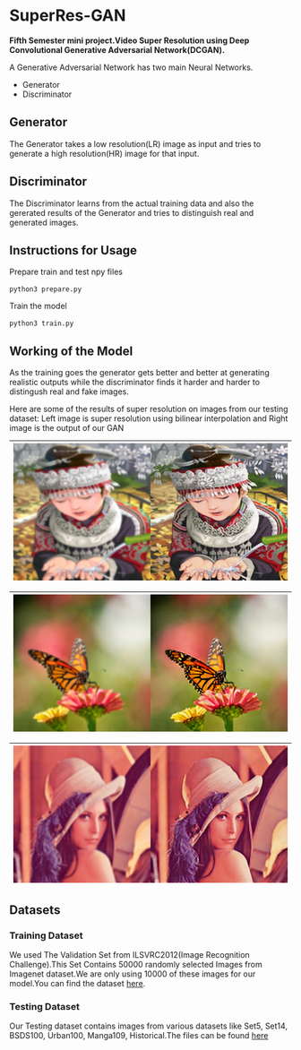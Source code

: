 # SuperRes-GAN
**Fifth Semester mini project.Video Super Resolution using Deep Convolutional Generative Adversarial Network(DCGAN).**

A Generative Adversarial Network has two main Neural Networks.
* Generator
* Discriminator

## Generator

The Generator takes a low resolution(LR) image as input and tries to generate a high resolution(HR) image for that input.
## Discriminator

The Discriminator learns from the actual training data and also the gererated results of the Generator and tries to distinguish real and generated images.

## Instructions for Usage
Prepare train and test npy files
```
python3 prepare.py
```
Train the model
```
python3 train.py
```

## Working of the Model
As the training goes the generator gets better and better at generating realistic outputs while the discriminator finds it harder and harder to distingush real and fake images. 

Here are some of the results of super resolution on images from our testing dataset:
Left image is super resolution using bilinear interpolation and Right image is the output of our GAN

| ![comic](comic.png) | 
|:--:| 

| ![butterfly](butterfly.png)| 
|:--:| 

| ![lenna](lenna.png)| 
|:--:| 


## Datasets
### Training Dataset
We used The Validation Set from ILSVRC2012(Image Recognition Challenge).This Set Contains 50000 randomly selected Images from Imagenet dataset.We are only using 10000 of these images for our model.You can find the dataset [here](http://www.image-net.org/challenges/LSVRC/2012/nnoupb/ILSVRC2012_img_val.tar).

### Testing Dataset
Our Testing dataset contains images from various datasets like Set5, Set14, BSDS100, Urban100, Manga109, Historical.The files can be found [here](http://vllab.ucmerced.edu/wlai24/LapSRN/results/SR_testing_datasets.zip)





